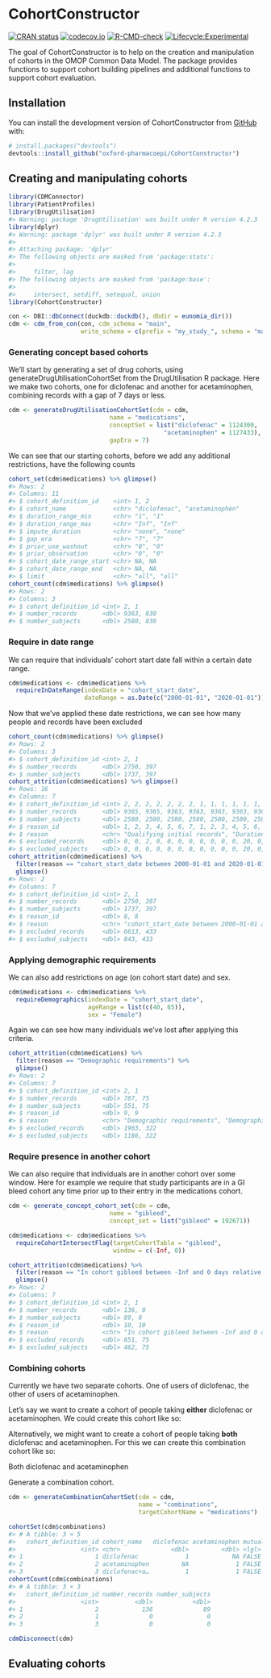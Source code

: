 
<!-- README.md is generated from README.Rmd. Please edit that file -->

# CohortConstructor

<!-- badges: start -->

[![CRAN
status](https://www.r-pkg.org/badges/version/CohortConstructor)](https://CRAN.R-project.org/package=CohortConstructor)
[![codecov.io](https://codecov.io/github/oxford-pharmacoepi/CohortConstructor/coverage.svg?branch=main)](https://app.codecov.io/github/oxford-pharmacoepi/CohortConstructor?branch=main)
[![R-CMD-check](https://github.com/oxford-pharmacoepi/CohortConstructor/workflows/R-CMD-check/badge.svg)](https://github.com/oxford-pharmacoepi/CohortConstructor/actions)
[![Lifecycle:Experimental](https://img.shields.io/badge/Lifecycle-Experimental-339999)](https://lifecycle.r-lib.org/articles/stages.html#experimental)
<!-- badges: end -->

The goal of CohortConstructor is to help on the creation and
manipulation of cohorts in the OMOP Common Data Model. The package
provides functions to support cohort building pipelines and additional
functions to support cohort evaluation.

## Installation

You can install the development version of CohortConstructor from
[GitHub](https://github.com/) with:

``` r
# install.packages("devtools")
devtools::install_github("oxford-pharmacoepi/CohortConstructor")
```

## Creating and manipulating cohorts

``` r
library(CDMConnector)
library(PatientProfiles)
library(DrugUtilisation)
#> Warning: package 'DrugUtilisation' was built under R version 4.2.3
library(dplyr)
#> Warning: package 'dplyr' was built under R version 4.2.3
#> 
#> Attaching package: 'dplyr'
#> The following objects are masked from 'package:stats':
#> 
#>     filter, lag
#> The following objects are masked from 'package:base':
#> 
#>     intersect, setdiff, setequal, union
library(CohortConstructor)

con <- DBI::dbConnect(duckdb::duckdb(), dbdir = eunomia_dir())
cdm <- cdm_from_con(con, cdm_schema = "main", 
                    write_schema = c(prefix = "my_study_", schema = "main"))
```

### Generating concept based cohorts

We’ll start by generating a set of drug cohorts, using
generateDrugUtilisationCohortSet from the DrugUtilisation R package.
Here we make two cohorts, one for diclofenac and another for
acetaminophen, combining records with a gap of 7 days or less.

``` r
cdm <- generateDrugUtilisationCohortSet(cdm = cdm,  
                            name = "medications",
                            conceptSet = list("diclofenac" = 1124300,
                                           "acetaminophen" = 1127433),
                            gapEra = 7)
```

We can see that our starting cohorts, before we add any additional
restrictions, have the following counts

``` r
cohort_set(cdm$medications) %>% glimpse()
#> Rows: 2
#> Columns: 11
#> $ cohort_definition_id    <int> 1, 2
#> $ cohort_name             <chr> "diclofenac", "acetaminophen"
#> $ duration_range_min      <chr> "1", "1"
#> $ duration_range_max      <chr> "Inf", "Inf"
#> $ impute_duration         <chr> "none", "none"
#> $ gap_era                 <chr> "7", "7"
#> $ prior_use_washout       <chr> "0", "0"
#> $ prior_observation       <chr> "0", "0"
#> $ cohort_date_range_start <chr> NA, NA
#> $ cohort_date_range_end   <chr> NA, NA
#> $ limit                   <chr> "all", "all"
cohort_count(cdm$medications) %>% glimpse()
#> Rows: 2
#> Columns: 3
#> $ cohort_definition_id <int> 2, 1
#> $ number_records       <dbl> 9363, 830
#> $ number_subjects      <dbl> 2580, 830
```

### Require in date range

We can require that individuals’ cohort start date fall within a certain
date range.

``` r
cdm$medications <- cdm$medications %>% 
  requireInDateRange(indexDate = "cohort_start_date",
                     dateRange = as.Date(c("2000-01-01", "2020-01-01")))
```

Now that we’ve applied these date restrictions, we can see how many
people and records have been excluded

``` r
cohort_count(cdm$medications) %>% glimpse()
#> Rows: 2
#> Columns: 3
#> $ cohort_definition_id <int> 2, 1
#> $ number_records       <dbl> 2750, 397
#> $ number_subjects      <dbl> 1737, 397
cohort_attrition(cdm$medications) %>% glimpse()
#> Rows: 16
#> Columns: 7
#> $ cohort_definition_id <int> 2, 2, 2, 2, 2, 2, 2, 1, 1, 1, 1, 1, 1, 1, 2, 1
#> $ number_records       <dbl> 9365, 9365, 9363, 9363, 9363, 9363, 9363, 850, 85…
#> $ number_subjects      <dbl> 2580, 2580, 2580, 2580, 2580, 2580, 2580, 850, 85…
#> $ reason_id            <dbl> 1, 2, 3, 4, 5, 6, 7, 1, 2, 3, 4, 5, 6, 7, 8, 8
#> $ reason               <chr> "Qualifying initial records", "Duration imputatio…
#> $ excluded_records     <dbl> 0, 0, 2, 0, 0, 0, 0, 0, 0, 0, 0, 20, 0, 0, 6613, …
#> $ excluded_subjects    <dbl> 0, 0, 0, 0, 0, 0, 0, 0, 0, 0, 0, 20, 0, 0, 843, 4…
cohort_attrition(cdm$medications) %>% 
  filter(reason == "cohort_start_date between 2000-01-01 and 2020-01-01") %>% 
  glimpse()
#> Rows: 2
#> Columns: 7
#> $ cohort_definition_id <int> 2, 1
#> $ number_records       <dbl> 2750, 397
#> $ number_subjects      <dbl> 1737, 397
#> $ reason_id            <dbl> 8, 8
#> $ reason               <chr> "cohort_start_date between 2000-01-01 and 2020-01…
#> $ excluded_records     <dbl> 6613, 433
#> $ excluded_subjects    <dbl> 843, 433
```

### Applying demographic requirements

We can also add restrictions on age (on cohort start date) and sex.

``` r
cdm$medications <- cdm$medications %>% 
  requireDemographics(indexDate = "cohort_start_date",
                      ageRange = list(c(40, 65)),
                      sex = "Female")
```

Again we can see how many individuals we’ve lost after applying this
criteria.

``` r
cohort_attrition(cdm$medications) %>% 
  filter(reason == "Demographic requirements") %>% 
  glimpse()
#> Rows: 2
#> Columns: 7
#> $ cohort_definition_id <int> 2, 1
#> $ number_records       <dbl> 787, 75
#> $ number_subjects      <dbl> 551, 75
#> $ reason_id            <dbl> 9, 9
#> $ reason               <chr> "Demographic requirements", "Demographic requirem…
#> $ excluded_records     <dbl> 1963, 322
#> $ excluded_subjects    <dbl> 1186, 322
```

### Require presence in another cohort

We can also require that individuals are in another cohort over some
window. Here for example we require that study participants are in a GI
bleed cohort any time prior up to their entry in the medications cohort.

``` r
cdm <- generate_concept_cohort_set(cdm = cdm, 
                            name = "gibleed",
                            concept_set = list("gibleed" = 192671))

cdm$medications <- cdm$medications %>% 
  requireCohortIntersectFlag(targetCohortTable = "gibleed",
                             window = c(-Inf, 0))
```

``` r
cohort_attrition(cdm$medications) %>% 
  filter(reason == "In cohort gibleed between -Inf and 0 days relative to cohort_start_date") %>% 
  glimpse()
#> Rows: 2
#> Columns: 7
#> $ cohort_definition_id <int> 2, 1
#> $ number_records       <dbl> 136, 0
#> $ number_subjects      <dbl> 89, 0
#> $ reason_id            <dbl> 10, 10
#> $ reason               <chr> "In cohort gibleed between -Inf and 0 days relati…
#> $ excluded_records     <dbl> 651, 75
#> $ excluded_subjects    <dbl> 462, 75
```

### Combining cohorts

Currently we have two separate cohorts. One of users of diclofenac, the
other of users of acetaminophen.

Let’s say we want to create a cohort of people taking **either**
diclofenac or acetaminophen. We could create this cohort like so:

Alternatively, we might want to create a cohort of people taking
**both** diclofenac and acetaminophen. For this we can create this
combination cohort like so:

Both diclofenac and acetaminophen

Generate a combination cohort.

``` r
cdm <- generateCombinationCohortSet(cdm = cdm, 
                                    name = "combinations", 
                                    targetCohortName = "medications")

cohortSet(cdm$combinations)
#> # A tibble: 3 × 5
#>   cohort_definition_id cohort_name   diclofenac acetaminophen mutually_exclusive
#>                  <int> <chr>              <dbl>         <dbl> <lgl>             
#> 1                    1 diclofenac             1            NA FALSE             
#> 2                    2 acetaminophen         NA             1 FALSE             
#> 3                    3 diclofenac+a…          1             1 FALSE
cohortCount(cdm$combinations)
#> # A tibble: 3 × 3
#>   cohort_definition_id number_records number_subjects
#>                  <int>          <dbl>           <dbl>
#> 1                    2            136              89
#> 2                    1              0               0
#> 3                    3              0               0
```

``` r
cdmDisconnect(cdm)
```

## Evaluating cohorts
